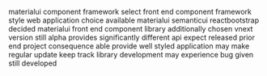 materialui component framework select front end component framework style web application choice available materialui semanticui reactbootstrap decided materialui front end component library additionally chosen vnext version still alpha provides significantly different api expect released prior end project consequence able provide well styled application may make regular update keep track library development may experience bug given still developed